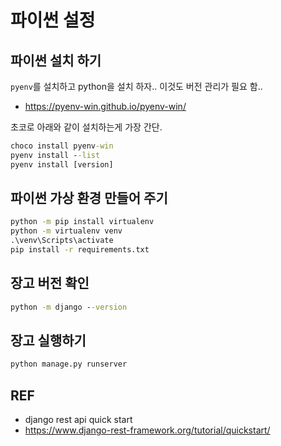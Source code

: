 # 파이썬 설정
## 파이썬 설치 하기
`pyenv`를 설치하고 python을 설치 하자..
이것도 버전 관리가 필요 함..
 * https://pyenv-win.github.io/pyenv-win/

초코로 아래와 같이 설치하는게 가장 간단.

```cmd
choco install pyenv-win
pyenv install --list
pyenv install [version]
```

## 파이썬 가상 환경 만들어 주기

```cmd
python -m pip install virtualenv
python -m virtualenv venv
.\venv\Scripts\activate
pip install -r requirements.txt
```

## 장고 버전 확인
```cmd
python -m django --version
```

## 장고 실행하기
```cmd
python manage.py runserver
```

## REF
* django rest api quick start
 * https://www.django-rest-framework.org/tutorial/quickstart/
